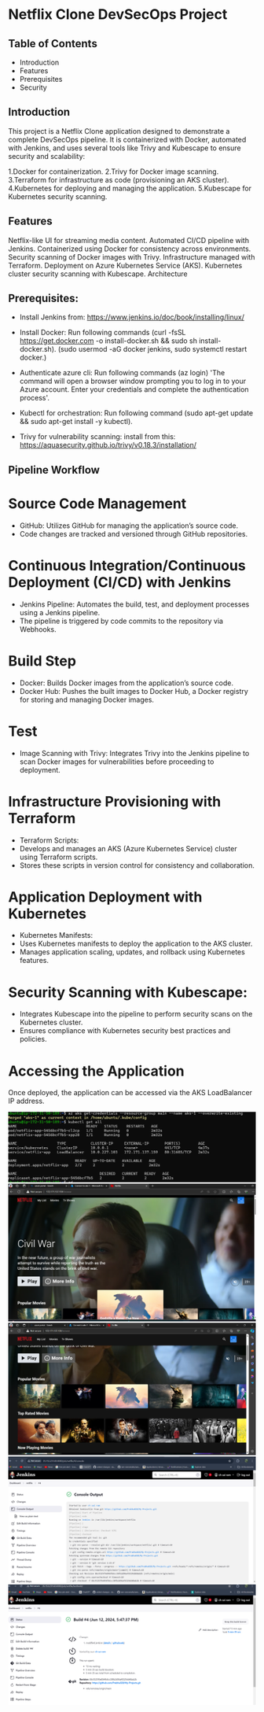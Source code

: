 #  Netflix Clone DevSecOps Project

## Table of Contents

- Introduction
- Features
- Prerequisites
- Security



## Introduction

This project is a Netflix Clone application designed to demonstrate a complete DevSecOps pipeline. It is containerized with Docker, automated with Jenkins, and uses several tools like Trivy and Kubescape to ensure security and scalability:

1.Docker for containerization.
2.Trivy for Docker image scanning.
3.Terraform for infrastructure as code (provisioning an AKS cluster).
4.Kubernetes for deploying and managing the application.
5.Kubescape for Kubernetes security scanning.

## Features

Netflix-like UI for streaming media content.
Automated CI/CD pipeline with Jenkins.
Containerized using Docker for consistency across environments.
Security scanning of Docker images with Trivy.
Infrastructure managed with Terraform.
Deployment on Azure Kubernetes Service (AKS).
Kubernetes cluster security scanning with Kubescape.
Architecture

## Prerequisites:

* Install Jenkins from:
  https://www.jenkins.io/doc/book/installing/linux/

* Install Docker: 
  Run following commands
   (curl -fsSL https://get.docker.com -o install-docker.sh && sudo sh install-docker.sh).
   (sudo usermod -aG docker jenkins, sudo systemctl restart docker.)
   
* Authenticate azure cli: 
  Run following commands
   (az login) 'The command will open a browser window prompting you to log in to your Azure account. Enter your credentials and complete the authentication process'.

* Kubectl for orchestration:
  Run following command 
   (sudo apt-get update && sudo apt-get install -y kubectl).

* Trivy for vulnerability scanning:
  install from this:
  https://aquasecurity.github.io/trivy/v0.18.3/installation/


## Pipeline Workflow

# Source Code Management
- GitHub: Utilizes GitHub for managing the application’s source code. 
- Code changes are tracked and versioned through GitHub repositories.

# Continuous Integration/Continuous Deployment (CI/CD) with Jenkins
- Jenkins Pipeline: Automates the build, test, and deployment processes using a Jenkins pipeline. 
- The pipeline is triggered by code commits to the repository via Webhooks.

# Build Step
- Docker: Builds Docker images from the application’s source code.
- Docker Hub: Pushes the built images to Docker Hub, a Docker registry for storing and managing Docker images.

# Test
- Image Scanning with Trivy:
 Integrates Trivy into the Jenkins pipeline to scan Docker images for vulnerabilities before proceeding to deployment.

# Infrastructure Provisioning with Terraform
- Terraform Scripts:
- Develops and manages an AKS (Azure Kubernetes Service) cluster using Terraform scripts.
- Stores these scripts in version control for consistency and collaboration.

# Application Deployment with Kubernetes
- Kubernetes Manifests:
- Uses Kubernetes manifests to deploy the application to the AKS cluster.
- Manages application scaling, updates, and rollback using Kubernetes features.

# Security Scanning with Kubescape:
- Integrates Kubescape into the pipeline to perform security scans on the Kubernetes cluster.
- Ensures compliance with Kubernetes security best practices and policies.

# Accessing the Application
Once deployed, the application can be accessed via the AKS LoadBalancer IP address.





![Alt text](<Screenshot 2024-06-12 234138.png>)
![Alt text](<Screenshot 2024-06-12 232704-1.png>) 
![Alt text](<Screenshot 2024-06-12 232824-1.png>) 
![Alt text](<Screenshot 2024-06-12 232951-1.png>) 
![Alt text](<Screenshot 2024-06-12 233322-1.png>)